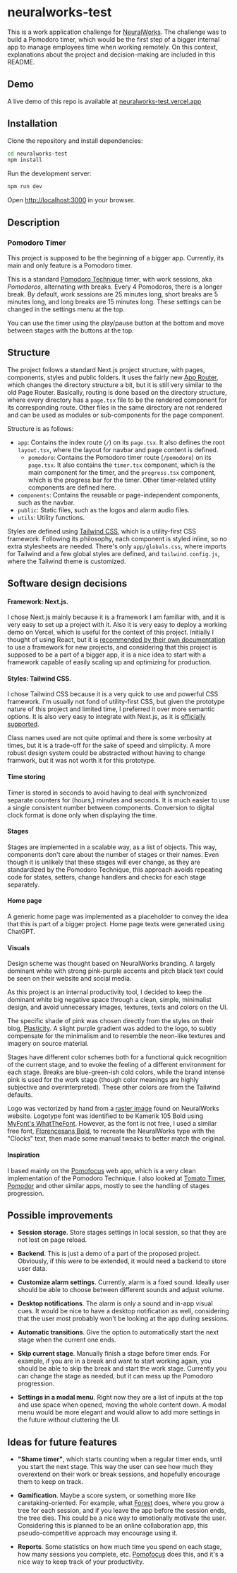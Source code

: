 # neuralworks-test

This is a work application challenge for [NeuralWorks](https://neuralworks.cl/). The challenge was to build a Pomodoro timer, which would be the first step of a bigger internal app to manage employees time when working remotely. On this context, explanations about the project and decision-making are included in this README.
## Demo
A live demo of this repo is available at [neuralworks-test.vercel.app](https://neuralworks-test.vercel.app/)

## Installation
Clone the repository and install dependencies:
```bash
cd neuralworks-test
npm install
```
Run the development server:
```bash
npm run dev
```
Open [http://localhost:3000](http://localhost:3000) in your browser.

## Description
### Pomodoro Timer
This project is supposed to be the beginning of a bigger app. Currently, its main and only feature is a Pomodoro timer.

This is a standard [Pomodoro Technique](https://en.wikipedia.org/wiki/Pomodoro_Technique) timer, with work sessions, aka *Pomodoros*, alternating with breaks. Every 4 Pomodoros, there is a longer break. By default, work sessions are 25 minutes long, short breaks are 5 minutes long, and long breaks are 15 minutes long. These settings can be changed in the settings menu at the top.

You can use the timer using the play/pause button at the bottom and move between stages with the buttons at the top.

## Structure
The project follows a standard Next.js project structure, with pages, components, styles and public folders. It uses the fairly new [App Router](https://nextjs.org/docs/app), which changes the directory structure a bit, but it is still very similar to the old Page Router. Basically, routing is done based on the directory structure, where every directory has a `page.tsx` file to be the rendered component for its corresponding route. Other files in the same directory are not rendered and can be used as modules or sub-components for the page component.

Structure is as follows:
- `app`: Contains the index route (`/`) on its `page.tsx`. It also defines the root `layout.tsx`, where the layout for navbar and page content is defined.
  - `pomodoro`: Contains the Pomodoro timer route (`/pomodoro`) on its `page.tsx`. It also contains the `timer.tsx` component, which is the main component for the timer, and the `progress.tsx` component, which is the progress bar for the timer. Other timer-related utility components are defined here.
- `components`: Contains the reusable or page-independent components, such as the navbar.
- `public`: Static files, such as the logos and alarm audio files.
- `utils`: Utility functions.

Styles are defined using [Tailwind CSS](https://tailwindcss.com/), which is a utility-first CSS framework. Following its philosophy, each component is styled inline, so no extra stylesheets are needed. There's only `app/globals.css`, where imports for Tailwind and a few global styles are defined, and `tailwind.config.js`, where the Tailwind theme is customized.

## Software design decisions
#### Framework: Next.js.
I chose Next.js mainly because it is a framework I am familiar with, and it is very easy to set up a project with it. Also it is very easy to deploy a working demo on Vercel, which is useful for the context of this project. Initially I thought of using React, but it is [recommended by their own documentation](https://react.dev/learn/start-a-new-react-project) to use a framework for new projects, and considering that this project is supposed to be a part of a bigger app, it is a nice idea to start with a framework capable of easily scaling up and optimizing for production.

#### Styles: Tailwind CSS.
I chose Tailwind CSS because it is a very quick to use and powerful CSS framework. I'm usually not fond of utility-first CSS, but given the prototype nature of this project and limited time, I preferred it over more semantic options. It is also very easy to integrate with Next.js, as it is [officially supported](https://tailwindcss.com/docs/guides/nextjs).

Class names used are not quite optimal and there is some verbosity at times, but it is a trade-off for the sake of speed and simplicity. A more robust design system could be abstracted without having to change framwork, but it was not worth it for this prototype.

#### Time storing
Timer is stored in seconds to avoid having to deal with synchronized separate counters for (hours,) minutes and seconds. It is much easier to use a single consistent number between components. Conversion to digital clock format is done only when displaying the time.

#### Stages
Stages are implemented in a scalable way, as a list of objects. This way, components don't care about the number of stages or their names. Even though it is unlikely that these stages will ever change, as they are standardized by the Pomodoro Technique, this approach avoids repeating code for states, setters, change handlers and checks for each stage separately.

#### Home page
A generic home page was implemented as a placeholder to convey the idea that this is part of a bigger project. Home page texts were generated using ChatGPT.

#### Visuals
Design scheme was thought based on NeuralWorks branding. A largely dominant white with strong pink-purple accents and pitch black text could be seen on their website and social media.

As this project is an internal productivity tool, I decided to keep the dominant white big negative space through a clean, simple, minimalist design, and avoid unnecessary images, textures, texts and colors on the UI.

The specific shade of pink was chosen directly from the styles on their blog, [Plasticity](https://plasticity.neuralworks.cl/). A slight purple gradient was added to the logo, to subtly compensate for the minimalism and to resemble the neon-like textures and imagery on source material.

Stages have different color schemes both for a functional quick recognition of the current stage, and to evoke the feeling of a different environment for each stage. Breaks are blue-green-ish cold colors, while the brand intense pink is used for the work stage (though color meanings are highly subjective and overinterpreted). These other colors are from the Tailwind defaults.

Logo was vectorized by hand from a [raster image](https://neuralworks.cl/wp-content/uploads/2021/07/logo-2-1024x176.png) found on NeuralWorks website. Logotype font was identified to be Kamerik 105 Bold using [MyFont's WhatTheFont](https://www.myfonts.com/pages/whatthefont). However, as the font is not free, I used a similar free font, [Florencesans Bold](https://www.dafont.com/es/florencesans.font), to recreate the NeuralWorks type with the "Clocks" text, then made some manual tweaks to better match the original.

#### Inspiration
I based mainly on the [Pomofocus](https://pomofocus.io/) web app, which is a very clean implementation of the Pomodoro Technique. I also looked at [Tomato Timer](https://tomato-timer.com/), [Pomodor](https://pomodor.app/timer) and other similar apps, mostly to see the handling of stages progression.

## Possible improvements
- **Session storage**. Store stages settings in local session, so that they are not lost on page reload.

- **Backend**. This is just a demo of a part of the proposed project. Obviously, if this were to be extended, it would need a backend to store user data.

- **Customize alarm settings**. Currently, alarm is a fixed sound. Ideally user should be able to choose between different sounds and adjust volume.

- **Desktop notifications**. The alarm is only a sound and in-app visual cues. It would be nice to have a desktop notification as well, considering that the user most probably won't be looking at the app during sessions.

- **Automatic transitions**. Give the option to automatically start the next stage when the current one ends.

- **Skip current stage**. Manually finish a stage before timer ends. For example, if you are in a break and want to start working again, you should be able to skip the break and start the work stage. Currently you can change the stage as needed, but it can mess up the Pomodoro progression.

- **Settings in a modal menu**. Right now they are a list of inputs at the top and use space when opened, moving the whole content down. A modal menu would be more elegant and would allow to add more settings in the future without cluttering the UI.

## Ideas for future features
- **"Shame timer"**, which starts counting when a regular timer ends, until you start the next stage. This way the user can see how much they overextend on their work or break sessions, and hopefully encourage them to keep on track.

- **Gamification**. Maybe a score system, or something more like caretaking-oriented. For example, what [Forest](https://www.forestapp.cc/) does, where you grow a tree for each session, and if you leave the app before the session ends, the tree dies. This could be a nice way to emotionally motivate the user. Considering this is planned to be an online collaboration app, this pseudo-competitive approach may encourage using it.

- **Reports**. Some statistics on how much time you spend on each stage, how many sessions you complete, etc. [Pomofocus](https://pomofocus.io/) does this, and it's a nice way to keep track of your productivity.